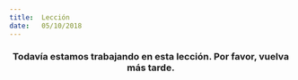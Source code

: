 ```yaml
---
title:  Lección
date:   05/10/2018
---
```


### <center>Todavía estamos trabajando en esta lección. Por favor, vuelva más tarde.</center>